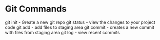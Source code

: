 # Git Commands

git init - Greate a new git repo
git status - view the changes to your project code
git add - add files to staging area
git commit - creates a new commit with files from staging area
git log - view recent commits